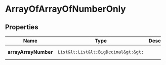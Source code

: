 

# ArrayOfArrayOfNumberOnly


## Properties

Name | Type | Description | Notes
------------ | ------------- | ------------- | -------------
**arrayArrayNumber** | `List&lt;List&lt;BigDecimal&gt;&gt;` |  |  [optional property]






